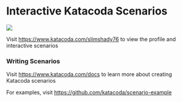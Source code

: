 # Interactive Katacoda Scenarios

[![](http://shields.katacoda.com/katacoda/slimshady76/count.svg)](https://www.katacoda.com/slimshady76 "Get your profile on Katacoda.com")

Visit https://www.katacoda.com/slimshady76 to view the profile and interactive scenarios

### Writing Scenarios
Visit https://www.katacoda.com/docs to learn more about creating Katacoda scenarios

For examples, visit https://github.com/katacoda/scenario-example
